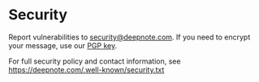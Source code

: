 # Security

Report vulnerabilities to security@deepnote.com. If you need to encrypt your message, use our [PGP key](https://deepnote.com/.well-known/pgp-key.txt).

For full security policy and contact information, see https://deepnote.com/.well-known/security.txt
